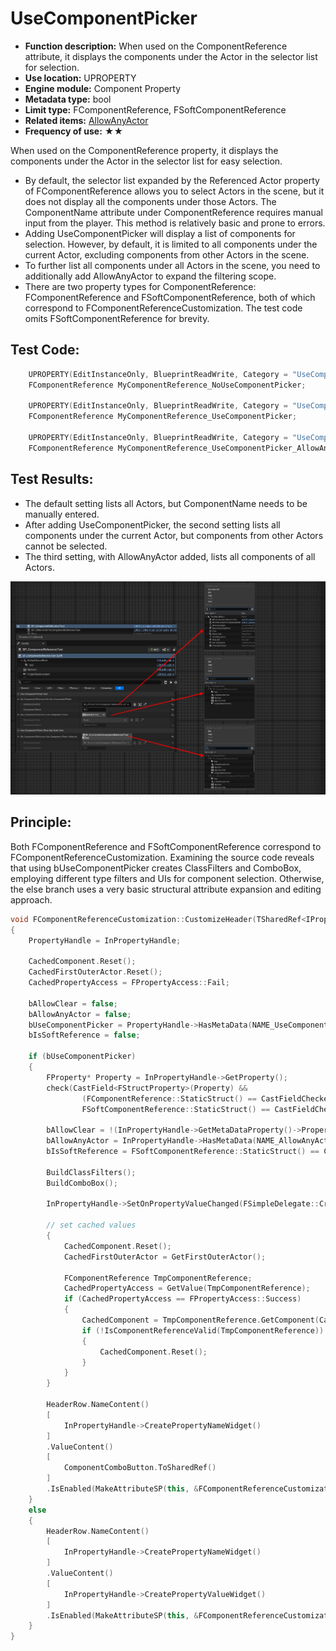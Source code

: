 # UseComponentPicker

- **Function description:**  When used on the ComponentReference attribute, it displays the components under the Actor in the selector list for selection.
- **Use location:** UPROPERTY
- **Engine module:** Component Property
- **Metadata type:** bool
- **Limit type:** FComponentReference, FSoftComponentReference
- **Related items:** [AllowAnyActor](../AllowAnyActor.md)
- **Frequency of use:** ★★

When used on the ComponentReference property, it displays the components under the Actor in the selector list for easy selection.

- By default, the selector list expanded by the Referenced Actor property of FComponentReference allows you to select Actors in the scene, but it does not display all the components under those Actors. The ComponentName attribute under ComponentReference requires manual input from the player. This method is relatively basic and prone to errors.
- Adding UseComponentPicker will display a list of components for selection. However, by default, it is limited to all components under the current Actor, excluding components from other Actors in the scene.
- To further list all components under all Actors in the scene, you need to additionally add AllowAnyActor to expand the filtering scope.
- There are two property types for ComponentReference: FComponentReference and FSoftComponentReference, both of which correspond to FComponentReferenceCustomization. The test code omits FSoftComponentReference for brevity.

## Test Code:

```cpp
	UPROPERTY(EditInstanceOnly, BlueprintReadWrite, Category = "UseComponentPickerTest")
	FComponentReference MyComponentReference_NoUseComponentPicker;

	UPROPERTY(EditInstanceOnly, BlueprintReadWrite, Category = "UseComponentPickerTest", meta = (UseComponentPicker))
	FComponentReference MyComponentReference_UseComponentPicker;

	UPROPERTY(EditInstanceOnly, BlueprintReadWrite, Category = "UseComponentPicker_AllowAnyActor_Test", meta = (UseComponentPicker,AllowAnyActor))
	FComponentReference MyComponentReference_UseComponentPicker_AllowAnyActor;
```

## Test Results:

- The default setting lists all Actors, but ComponentName needs to be manually entered.
- After adding UseComponentPicker, the second setting lists all components under the current Actor, but components from other Actors cannot be selected.
- The third setting, with AllowAnyActor added, lists all components of all Actors.

![UseComponentPicker](UseComponentPicker.jpg)

## Principle:

Both FComponentReference and FSoftComponentReference correspond to FComponentReferenceCustomization. Examining the source code reveals that using bUseComponentPicker creates ClassFilters and ComboBox, employing different type filters and UIs for component selection. Otherwise, the else branch uses a very basic structural attribute expansion and editing approach.

```cpp
void FComponentReferenceCustomization::CustomizeHeader(TSharedRef<IPropertyHandle> InPropertyHandle, FDetailWidgetRow& HeaderRow, IPropertyTypeCustomizationUtils& CustomizationUtils)
{
	PropertyHandle = InPropertyHandle;

	CachedComponent.Reset();
	CachedFirstOuterActor.Reset();
	CachedPropertyAccess = FPropertyAccess::Fail;

	bAllowClear = false;
	bAllowAnyActor = false;
	bUseComponentPicker = PropertyHandle->HasMetaData(NAME_UseComponentPicker);
	bIsSoftReference = false;

	if (bUseComponentPicker)
	{
		FProperty* Property = InPropertyHandle->GetProperty();
		check(CastField<FStructProperty>(Property) &&
				(FComponentReference::StaticStruct() == CastFieldChecked<const FStructProperty>(Property)->Struct ||
				FSoftComponentReference::StaticStruct() == CastFieldChecked<const FStructProperty>(Property)->Struct));

		bAllowClear = !(InPropertyHandle->GetMetaDataProperty()->PropertyFlags & CPF_NoClear);
		bAllowAnyActor = InPropertyHandle->HasMetaData(NAME_AllowAnyActor);
		bIsSoftReference = FSoftComponentReference::StaticStruct() == CastFieldChecked<const FStructProperty>(Property)->Struct;

		BuildClassFilters();
		BuildComboBox();

		InPropertyHandle->SetOnPropertyValueChanged(FSimpleDelegate::CreateSP(this, &FComponentReferenceCustomization::OnPropertyValueChanged));

		// set cached values
		{
			CachedComponent.Reset();
			CachedFirstOuterActor = GetFirstOuterActor();

			FComponentReference TmpComponentReference;
			CachedPropertyAccess = GetValue(TmpComponentReference);
			if (CachedPropertyAccess == FPropertyAccess::Success)
			{
				CachedComponent = TmpComponentReference.GetComponent(CachedFirstOuterActor.Get());
				if (!IsComponentReferenceValid(TmpComponentReference))
				{
					CachedComponent.Reset();
				}
			}
		}

		HeaderRow.NameContent()
		[
			InPropertyHandle->CreatePropertyNameWidget()
		]
		.ValueContent()
		[
			ComponentComboButton.ToSharedRef()
		]
		.IsEnabled(MakeAttributeSP(this, &FComponentReferenceCustomization::CanEdit));
	}
	else
	{
		HeaderRow.NameContent()
		[
			InPropertyHandle->CreatePropertyNameWidget()
		]
		.ValueContent()
		[
			InPropertyHandle->CreatePropertyValueWidget()
		]
		.IsEnabled(MakeAttributeSP(this, &FComponentReferenceCustomization::CanEdit));
	}
}
```